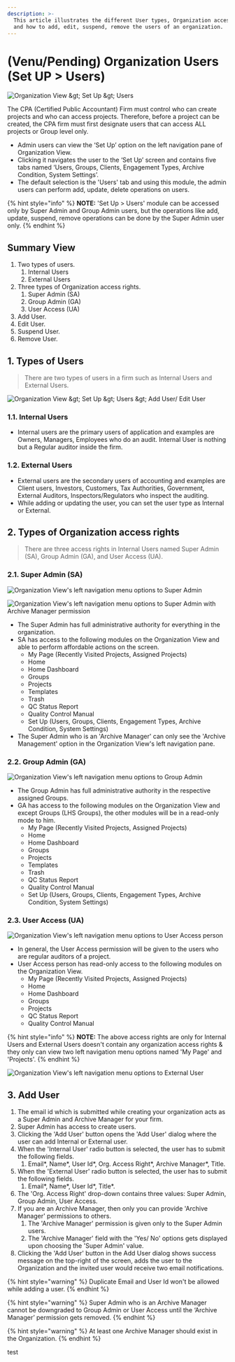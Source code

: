 ```yaml
---
description: >-
  This article illustrates the different User types, Organization access rights
  and how to add, edit, suspend, remove the users of an organization.
---
```


# \(Venu/Pending\) Organization Users \(Set UP &gt; Users\)

![Organization View &amp;gt; Set Up &amp;gt; Users](../../.gitbook/assets/set-up-users.png)

The CPA \(Certified Public Accountant\) Firm must control who can create projects and who can access projects. Therefore, before a project can be created, the CPA firm must first designate users that can access ALL projects or Group level only.

* Admin users can view the ‘Set Up’ option on the left navigation pane of Organization View.
* Clicking it navigates the user to the ‘Set Up’ screen and contains five tabs named ‘Users, Groups, Clients, Engagement Types, Archive Condition, System Settings’.
* The default selection is the 'Users' tab and using this module, the admin users can perform add, update, delete operations on users.

{% hint style="info" %}
**NOTE:** 'Set Up &gt; Users' module can be accessed only by Super Admin and Group Admin users, but the operations like add, update, suspend, remove operations can be done by the Super Admin user only.
{% endhint %}

## Summary View

1. Two types of users.
   1. Internal Users
   2. External Users
2. Three types of Organization access rights.
   1. Super Admin \(SA\)
   2. Group Admin \(GA\)
   3. User Access \(UA\)
3. Add User.
4. Edit User.
5. Suspend User.
6. Remove User.

## 1. Types of Users

> There are two types of users in a firm such as Internal Users and External Users.

![Organization View &amp;gt; Set Up &amp;gt; Users &amp;gt; Add User/ Edit User](../../.gitbook/assets/user-types%20%281%29.png)

### 1.1. Internal Users

* Internal users are the primary users of application and examples are Owners, Managers, Employees who do an audit. Internal User is nothing but a Regular auditor inside the firm.

### 1.2. External Users

* External users are the secondary users of accounting and examples are Client users, Investors, Customers, Tax Authorities, Government, External Auditors, Inspectors/Regulators  who inspect the auditing.
* While adding or updating the user, you can set the user type as Internal or External.

## 2. **Types of Organization access rights**

> There are three access rights in Internal Users named Super Admin \(SA\), Group Admin \(GA\), and User Access \(UA\).

### 2.1. Super Admin \(SA\)

![Organization View&apos;s left navigation menu options to Super Admin](../../.gitbook/assets/sa%20%282%29.png)

![Organization View&apos;s left navigation menu options to Super Admin with Archive Manager permission](../../.gitbook/assets/sa-am.png)

* The Super Admin has full administrative authority for everything in the organization.
* SA has access to the following modules on the Organization View and able to perform affordable actions on the screen.
  * My Page \(Recently Visited Projects, Assigned Projects\)
  * Home
  * Home Dashboard
  * Groups
  * Projects
  * Templates
  * Trash
  * QC Status Report
  * Quality Control Manual
  * Set Up \(Users, Groups, Clients, Engagement Types, Archive Condition, System Settings\)
* The Super Admin who is an 'Archive Manager' can only see the 'Archive Management' option in the Organization View's left navigation pane.

### 2.2. Group Admin \(GA\)

![Organization View&apos;s left navigation menu options to Group Admin](../../.gitbook/assets/ga.png)

* The Group Admin has full administrative authority in the respective assigned Groups.
* GA has access to the following modules on the Organization View and except Groups \(LHS Groups\), the other modules will be in a read-only mode to him.
  * My Page \(Recently Visited Projects, Assigned Projects\)
  * Home
  * Home Dashboard
  * Groups
  * Projects
  * Templates
  * Trash
  * QC Status Report
  * Quality Control Manual
  * Set Up \(Users, Groups, Clients, Engagement Types, Archive Condition, System Settings\)

### 2.3. User Access \(UA\)

![Organization View&apos;s left navigation menu options to User Access person](../../.gitbook/assets/ua%20%281%29.png)

* In general, the User Access permission will be given to the users who are regular auditors of a project.
* User Access person has read-only access to the following modules on the Organization View.
  * My Page \(Recently Visited Projects, Assigned Projects\)
  * Home
  * Home Dashboard
  * Groups
  * Projects
  * QC Status Report
  * Quality Control Manual

{% hint style="info" %}
**NOTE:** The above access rights are only for Internal Users and External Users doesn't contain any organization access rights & they only can view two left navigation menu options named 'My Page' and 'Projects'.
{% endhint %}

![Organization View&apos;s left navigation menu options to External User](../../.gitbook/assets/external-user.png)

## 3. Add User

1. The email id which is submitted while creating your organization acts as a Super Admin and Archive Manager for your firm.
2. Super Admin has access to create users.
3. Clicking the 'Add User' button opens the 'Add User' dialog where the user can add Internal or External user.
4. When the 'Internal User' radio button is selected, the user has to submit the following fields.
   1. Email\*, Name\*, User Id\*, Org. Access Right\*, Archive Manager\*, Title.
5. When the 'External User' radio button is selected, the user has to submit the following fields.
   1. Email\*, Name\*, User Id\*, Title\*.
6. The 'Org. Access Right' drop-down contains three values: Super Admin, Group Admin, User Access.
7. If you are an Archive Manager, then only you can provide 'Archive Manager' permissions to others.
   1. The 'Archive Manager' permission is given only to the Super Admin users.
   2. The 'Archive Manager' field with the 'Yes/ No' options gets displayed upon choosing the 'Super Admin' value.
8. Clicking the 'Add User' button in the Add User dialog shows success message on the top-right of the screen, adds the user to the Organization and the invited user would receive two email notifications.

{% hint style="warning" %}
Duplicate Email and User Id won't be allowed while adding a user.
{% endhint %}

{% hint style="warning" %}
Super Admin who is an Archive Manager cannot be downgraded to Group Admin or User Access until the ‘Archive Manager’ permission gets removed.
{% endhint %}

{% hint style="warning" %}
At least one Archive Manager should exist in the Organization.
{% endhint %}

test

